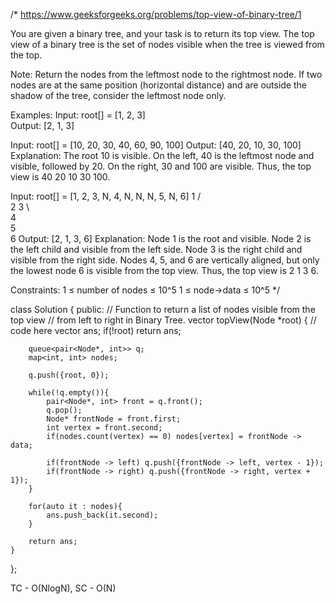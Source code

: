 /*
https://www.geeksforgeeks.org/problems/top-view-of-binary-tree/1

You are given a binary tree, and your task is to return its top view. The top view of a binary tree is the set of nodes visible when the tree is viewed from the top.

Note: 
Return the nodes from the leftmost node to the rightmost node.
If two nodes are at the same position (horizontal distance) and are outside the shadow of the tree, consider the leftmost node only. 

Examples:
Input: root[] = [1, 2, 3]  
Output: [2, 1, 3]

Input: root[] = [10, 20, 30, 40, 60, 90, 100]
Output: [40, 20, 10, 30, 100]
Explanation: The root 10 is visible.
On the left, 40 is the leftmost node and visible, followed by 20.
On the right, 30 and 100 are visible. Thus, the top view is 40 20 10 30 100.

Input: root[] = [1, 2, 3, N, 4, N, N, N, 5, N, 6]
       1
     /   \
    2     3
     \   
      4
       \
        5
         \
          6
Output: [2, 1, 3, 6]
Explanation: Node 1 is the root and visible.
Node 2 is the left child and visible from the left side.
Node 3 is the right child and visible from the right side.
Nodes 4, 5, and 6 are vertically aligned, but only the lowest node 6 is visible from the top view. Thus, the top view is 2 1 3 6.

Constraints:
1 ≤ number of nodes ≤ 10^5
1 ≤ node->data ≤ 10^5
*/

class Solution {
  public:
    // Function to return a list of nodes visible from the top view
    // from left to right in Binary Tree.
    vector<int> topView(Node *root) {
        // code here
        vector<int> ans;
        if(!root) return ans;
        
        queue<pair<Node*, int>> q;
        map<int, int> nodes;
        
        q.push({root, 0});
        
        while(!q.empty()){
            pair<Node*, int> front = q.front();
            q.pop();
            Node* frontNode = front.first;
            int vertex = front.second;
            if(nodes.count(vertex) == 0) nodes[vertex] = frontNode -> data;
            
            if(frontNode -> left) q.push({frontNode -> left, vertex - 1});
            if(frontNode -> right) q.push({frontNode -> right, vertex + 1});
        }
        
        for(auto it : nodes){
            ans.push_back(it.second);
        }
        
        return ans;
    }
};

TC - O(NlogN), SC - O(N)